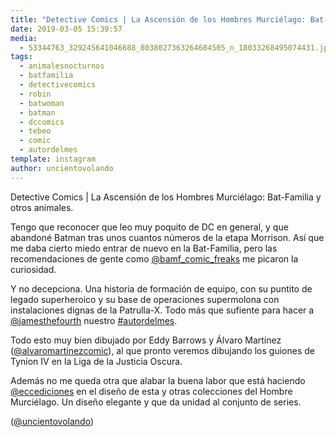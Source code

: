 ```yaml
---
title: "Detective Comics | La Ascensión de los Hombres Murciélago: Bat-Familia y otros animales"
date: 2019-03-05 15:39:57
media: 
  - 53344763_329245641046688_8038027363264684505_n_18033268495074431.jpg
tags: 
  - animalesnocturnos
  - batfamilia
  - detectivecomics
  - robin
  - batwoman
  - batman
  - dccomics
  - tebeo
  - comic
  - autordelmes
template: instagram
author: uncientovolando
---
```


Detective Comics | La Ascensión de los Hombres Murciélago: Bat-Familia y otros animales.

Tengo que reconocer que leo muy poquito de DC en general, y que abandoné Batman tras unos cuantos números de la etapa Morrison. Así que me daba cierto miedo entrar de nuevo en la Bat-Familia, pero las recomendaciones de gente como [@bamf_comic_freaks](https://instagram.com/bamf_comic_freaks) me picaron la curiosidad.

Y no decepciona. Una historia de formación de equipo, con su puntito de legado superheroico y su base de operaciones supermolona con instalaciones dignas de la Patrulla-X. Todo más que sufiente para hacer a [@jamesthefourth](https://instagram.com/jamesthefourth) nuestro [#autordelmes](/tags/autordelmes).

Todo esto muy bien dibujado por Eddy Barrows y Álvaro Martínez ([@alvaromartinezcomic](https://instagram.com/alvaromartinezcomic)), al que pronto veremos dibujando los guiones de Tynion IV en la Liga de la Justicia Oscura.

Además no me queda otra que alabar la buena labor que está haciendo [@eccediciones](https://instagram.com/eccediciones) en el diseño de esta y otras colecciones del Hombre Murciélago. Un diseño elegante y que da unidad al conjunto de series.

([@uncientovolando](https://instagram.com/uncientovolando))
